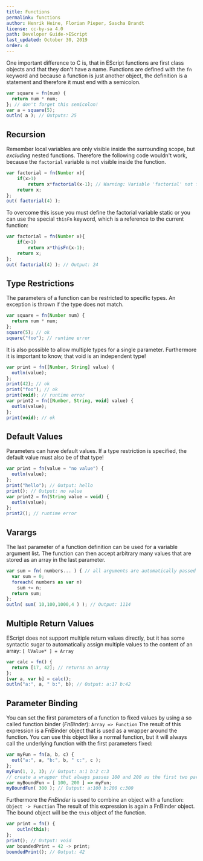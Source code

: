```yaml
---
title: Functions
permalink: functions
author: Henrik Heine, Florian Pieper, Sascha Brandt
license: cc-by-sa 4.0
path: Developer Guide->EScript
last_updated: October 30, 2019
order: 4
---
```


One important difference to C is, that in EScript functions are first class objects and that they don't have a name. Functions are defined with the `fn` keyword and because a function is just another object, the definition is a statement and therefore it must end with a semicolon.
```javascript
var square = fn(num) {
  return num * num;
}; // don't forget this semicolon!
var a = square(5);
outln( a ); // Outputs: 25
```

## Recursion
Remember local variables are only visible inside the surrounding scope, but *excluding* nested functions. Therefore the following code wouldn't work, because the `factorial` variable is not visible inside the function.
```javascript
var factorial = fn(Number x){
	if(x>1)
		return x*factorial(x-1); // Warning: Variable 'factorial' not found
	return x;
};
out( factorial(4) );
```
To overcome this issue you must define the factorial variable static or you can use the special `thisFn` keyword, which is a reference to the current function:
```javascript
var factorial = fn(Number x){
	if(x>1)
		return x*thisFn(x-1);
	return x;
};
out( factorial(4) ); // Output: 24
```

## Type Restrictions
The parameters of a function can be restricted to specific types. An exception is thrown if the type does not match.
```javascript
var square = fn(Number num) {
  return num * num;
};
square(5); // ok
square("foo"); // runtime error
```
It is also possible to allow multiple types for a single parameter. Furthermore it is important to know, that void is an independent type!
```javascript
var print = fn([Number, String] value) {
  outln(value);
};
print(42); // ok
print("foo"); // ok
print(void); // runtime error
var print2 = fn([Number, String, void] value) {
  outln(value);
};
print(void); // ok
```

## Default Values
Parameters can have default values. If a type restriction is specified, the default value must also be of that type!
```javascript
var print = fn(value = "no value") {
  outln(value);
};
print("hello"); // Output: hello
print(); // Output: no value
var print2 = fn(String value = void) {
  outln(value);
};
print2(); // runtime error
```

## Varargs
The last parameter of a function definition can be used for a variable argument list. The function can then accept arbitrary many values that are stored as an array in the last parameter.
```javascript
var sum = fn( numbers... ) { // all arguments are automatically passed as an array
  var sum = 0;
  foreach( numbers as var n)
    sum += n;
  return sum;
};
outln( sum( 10,100,1000,4 ) ); // Output: 1114
```

## Multiple Return Values
EScript does not support multiple return values directly, but it has some syntactic sugar to automatically assign multiple values to the content of an array: `[ lValue* ] = Array`
```javascript
var calc = fn() {
  return [17, 42]; // returns an array
};
[var a, var b] = calc();
outln("a:", a, " b:", b); // Output: a:17 b:42
```

## Parameter Binding
You can set the first parameters of a function to fixed values by using a so called function binder (*FnBinder*): `Array => Function`
The result of this expression is a FnBinder object that is used as a wrapper around the function. You can use this object like a normal function, but it will always call the underlying function with the first parameters fixed:
```javascript
var myFun = fn(a, b, c) {
  out("a:", a, "b:", b, " c:", c );
};
myFun(1, 2, 3); // Output: a:1 b:2 c:3
// create a wrapper that always passes 100 and 200 as the first two parameters
var myBoundFun = [ 100, 200 ] => myFun;
myBoundFun( 300 ); // Output: a:100 b:200 c:300
```

Furthermore the *FnBinder* is used to combine an object with a function: `Object -> Function`
The result of this expression is again a FnBinder object. The bound object will be the `this` object of the function.
```javascript
var print = fn() {
	outln(this);
};
print(); // Output: void
var boundedPrint = 42 -> print;
boundedPrint(); // Output: 42
```
